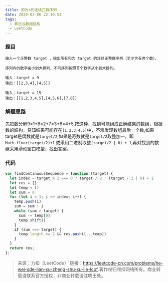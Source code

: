 ```yaml
---
title: 和为s的连续正数序列
date: 2020-03-06 22:10:51
tags:
  - 算法与数据结构
  - LeetCode
---
```

### 题目
```
输入一个正整数 target ，输出所有和为 target 的连续正整数序列（至少含有两个数）。

序列内的数字由小到大排列，不同序列按照首个数字从小到大排列。
```
```
输入：target = 9
输出：[[2,3,4],[4,5]]
```
```
输入：target = 15
输出：[[1,2,3,4,5],[4,5,6],[7,8]]
```

### 解题思路
先把数分解9=1+8=2+7=3+6=4+5,按这种，找到可能组成正确结果的数组，根据数的结构，易知结果可能存在`[1,2,3,4,5]`中，不难发现数组最后一个数,如果target是偶数就是`target/2`,如果是奇数就是`target/2`取整加一，即`Math.floor(target/2)+1` 或采用二进制取整`(target/2 | 0) + 1`,再对找到的数组采用滑动窗口模型，找出答案。

### 代码
```js
var findContinuousSequence = function (target) {
  let index = target % 2 === 0 ? target / 2 : (target / 2 | 0) + 1
  let res = []
  let temp = []
  let sum = 0
  for (let i = 1; i <= index; i++) {
    temp.push(i)
    sum = sum + i
    while (sum > target) {
      sum -= temp[0]
      temp.shift()
    }
    if (sum === target) {
      temp.length >= 2 && res.push([...temp])
    }
  }
  return res;
};
```
> 来源：力扣（LeetCode）
>链接：https://leetcode-cn.com/problems/he-wei-sde-lian-xu-zheng-shu-xu-lie-lcof
>著作权归领扣网络所有。商业转载请联系官方授权，非商业转载请注明出处。
